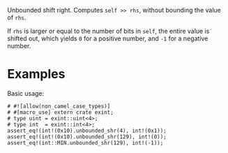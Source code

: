 Unbounded shift right. Computes `self >> rhs`, without bounding the value of `rhs`.

If `rhs` is larger or equal to the number of bits in `self`,
the entire value is shifted out, which yields `0` for a positive number,
and `-1` for a negative number.

# Examples

Basic usage:

```
# #![allow(non_camel_case_types)]
# #[macro_use] extern crate exint;
# type uint = exint::uint<4>;
# type int  = exint::int<4>;
assert_eq!(int!(0x10).unbounded_shr(4), int!(0x1));
assert_eq!(int!(0x10).unbounded_shr(129), int!(0));
assert_eq!(int::MIN.unbounded_shr(129), int!(-1));
```
